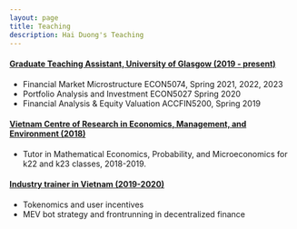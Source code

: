 ```yaml
---
layout: page
title: Teaching
description: Hai Duong's Teaching
---
```




#### <u>Graduate Teaching Assistant, University of Glasgow (2019 - present)</u>
- Financial Market Microstructure ECON5074, Spring 2021, 2022, 2023
- Portfolio Analysis and Investment ECON5027 Spring 2020
- Financial Analysis & Equity Valuation ACCFIN5200, Spring 2019


#### <u>Vietnam Centre of Research in Economics, Management, and Environment (2018)</u>
- Tutor in Mathematical Economics, Probability, and Microeconomics for k22 and k23 classes, 2018-2019.

#### <u>Industry trainer in Vietnam (2019-2020)</u>
- Tokenomics and user incentives
- MEV bot strategy and frontrunning in decentralized finance 


<!-- Note: this is how to write a comment in HTML. Everything in here won't show up on your webpage.-->

<!--
To increase the size of the title, use fewer # in front of the paper title.
To decrease the size of the title, use more #. 
To remove the italics, remove the * before and after the description
To remove the underline from the title, remove the <u> tags (<u> and </u>)
-->